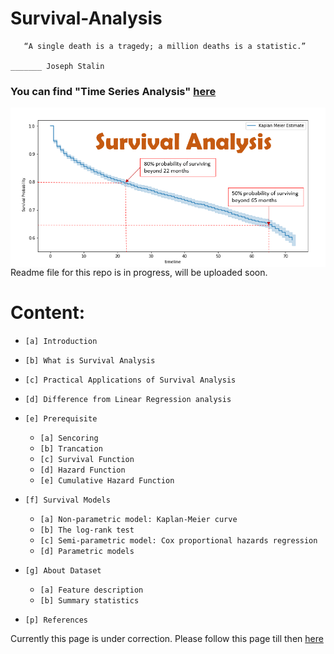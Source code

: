 # **Survival-Analysis**
       “A single death is a tragedy; a million deaths is a statistic.”
                                                                            _______ Joseph Stalin
### You can find "Time Series Analysis"  [here](https://github.com/mahendranandi/NIFTY-Share-Market-Price-Prediction)


<img src="./Images/cover.png" align=right  >
 Readme file for this repo is in progress, will be uploaded soon.




# Content:
- `[a] Introduction `
- `[b] What is Survival Analysis`
- `[c] Practical Applications of Survival Analysis`
- `[d] Difference from Linear Regression analysis`
- `[e] Prerequisite`
    - `[a] Sencoring`
    - `[b] Trancation`
    - `[c] Survival Function`
    - `[d] Hazard Function`
    - `[e] Cumulative Hazard Function`

- `[f] Survival Models`
    - `[a] Non-parametric model: Kaplan-Meier curve`
    - `[b] The log-rank test`
    - `[c] Semi-parametric model: Cox proportional hazards regression`
    - `[d] Parametric models`
- `[g] About Dataset`
    - `[a] Feature description`
    - `[b] Summary statistics`
- `[p] References`






Currently this page is under correction. Please follow this page till then [here](https://sphweb.bumc.bu.edu/otlt/mph-modules/bs/bs704_survival/BS704_Survival_print.html)









<!-- 
###

# `[a] Introduction `
Suppose data contains two kinds of loan information: Good and Bad \
A binary question: Can I say, whether the loan is good or bad,
considering the customer profile\
Answer: Yes, by standard classification techniques (e.g. logistic
regression, random forest, etc.)
Question: When would the loan go bad?\
Question: Between two banks which one is possessing riskier loans? \
No answer by classification method. Answer is given by Survival Analysis

We model the time to failure [T ] data (or time-to-event data or
survival data)
- Time from medication to relapse of leukemia such as 
When the leukemia will returned for a patient? 
- Time from date of breast cancer detection to death of patient such as 
When the patient will die? 
- Time from date of admission to death of patient such as 
When the patient will die? 
- Time from loan approved to loan default such as 
When the customer will be defaulter?



----------------------------------------------------------------------------------------------------------------------------------------------------

------------------------------------------------------------------------------------------------------------------------------------------------------
# Survival Analysis: 
## Introduction: 
       The random variable of most interest in survival analysis is time-to-event.
 Often in biomedical studies, the event is death. It is because of this common application the field is termed
Survival Analysis. Survival analysis methods can be applied to a wide range of data not just biomedical
survival data. Other time-to-event data can include: time-to-relapse of a disease, length of stay in a
hospital, duration of a strike, money paid by insurance company, time-to-employment (Klein), failure
times of electrical components, etc. (Survival).

There is generally a relatively short window for the duration of any study where the event is observed to
occur or not occur. When the duration of study is small, adjustments must be made to account for
`potential biases`. Useful data will be excluded when data is `censored` but not accounted for, and biases
can be introduced when data is `truncated`. Since censoring and truncation are often confused, a brief
discussion on censoring with examples is helpful to more fully understand __`left-truncation`__.
There are three general types of censoring, `right-censoring`, `left-censoring`, and `interval-censoring`. The
most common type of censoring encountered in survival analysis data is `right censored (Survival)`. We adjusted our model for the herpes data to account for right censoring. It is called right censoring because the true unobserved event is to the right of the censoring time. Left-censoring occurs
when we cannot observe the time when the event occurred. __For obvious reasons if the event is death,
the data can’t be left-censored__. A good example is discussed in an ASA paper on survival analysis, “e.g.
[a] study of age at which African children learn a task. Some already knew (left-censored), some learned
during a study (exact), some had not yet learned by end of study (right-censored).” Interval-censoring is
also discussed in Survival Analysis: Introduction (Survival).
__`Truncation`__ is due to sampling bias that only those individuals whose lifetimes lie within a certain interval
can be observed. To further discuss left-truncation we will use the motivating example. A useful insight and directly applicable to the motivating example, “Age is often used as a covariate when it should be used as a left-truncation point. When age is used as a left-truncation point,
it is unnecessary to use it as a covariate in the model” (Klein).

__Motivating Example:__ Survival data on 26 psychiatric inpatients admitted to the University of Iowa
hospitals during the years 1935–1948. This sample is part of a larger study of psychiatric inpatients
discussed by Tsuang and Woolson (1977). Data for each patient consists of age at first admission to the
hospital, sex, number of years of follow-up (years from admission to death or censoring) and patient
status at the follow-up time. Ultimately we want to know if male psychiatric patients and female
psychiatric patients are more likely to die than the general public. The data from the hospitals are
displayed in the table below (Klein).

The way we coded the variable death, death(0) indicates censoring time. It is important to adjust for
left-truncation in this data because patients entered into the study (admitted to the hospital) have not
died. This fact could bias the results, when results are compared to the general population of Iowa
residents. It is stratified by sex because many studies show women live longer than men so we want to
compare by gender.

------------------------------------------------------------------------------------------------------------------------------------------------------


------------------------------------------------------------------------------------------------------------------------------------------------------

One must take care in interpreting these statistics. For example, the
Product-Limit estimator of the survival function at a time t is now an
estimator of the probability of survival beyond t, conditional on survival
to the smallest of the entry times L, $Pr [X ⬎ t | X ⱖ L] ⫽ S (t) S (L)$.
Similarly the Nelson–Aalen statistic estimates the integral of the hazard
rate over the interval L to t. Note that the slope of the Nelson–Aalen
estimator still provides an estimator of the unconditional hazard rate.
Some care in directly applying these estimators is needed. For left-
truncated data, it is possible for the number at risk to be quite small
for small values of $t_i$ . If, for some $t_i$ , $Y_i$ and $d_i$ are equal, then, the
Product-Limit estimator will be zero for all t beyond this point, even
though we are observing survivors and deaths beyond this point. In
such cases, it is common to estimate the survival function conditional
on survival to a time where this will not happen by considering only
those death times beyond this point. This is illustrated in the following
example.

------------------------------------------------------------------------------------------------------------------------------------------------------




1

# `[a] What is Survival Analysis`

A survival model is used to analyze time-to-event historical data and to generate estimates, referred to as survival curves, that show how the probability of the event occurring changes over time. In many life situations, as time progresses, certain events are more likely to occur. The survival models help decision makers to form better estimates than guessing about the expected timing of certain events. The estimates take into account the impact of other variables, referred to as independent, predictor variables or covariates, on the expected timing of the event to occur. A survival analysis can be used to determine not only the probability of failure of manufacturing equipment based on the hours of operations, but also to differentiate between different operating conditions. For example, if the probability changes if the machine is used outdoors versus indoors.

What is Survival Analysis?
Survival Analysis is a modelling technique used to model time to an event ie. it is used to know how long will it take for an event to occur. The events could be time to death after a heart attack, time to get a job after graduation, the time till which a couple stays married or time till which a machine works properly, etc.
Survival Analysis consists of three parts:
Collecting and processing survival data
Choosing a survival function
Performing analysis via different methods


# `[c]Practical Applications of Survival Analysis`
Survival analysis is used for:
Engineering. It is used to perform reliability or failure analysis on parts and components.
Warranty Applications. It is used to estimate optimal time for part replacement versus part service.
Healthcare. It is used to estimate the risk of disease progression in patients, the impact of medications and treatment algorithms, and the timing of medications and procedures.
Government and Social Services. It is used in child welfare to match children with foster parents and to optimize the length of stay of children in the program, to estimate participation time in various social programs, and to estimate the time it takes for various policies to take effect.
Law Enforcement. It is used to estimate the likelihood of recidivism.
Marketing Operations. It is used to assess the length of participation in loyalty programs.


# `[d] Difference from Linear Regression analysis`:
If survival analysis is so much like regression, why use a different modeling technique? Why not use linear regression?

Survival analysis methods are explicitly designed to deal with data about terminal events where some of the observations can experience the event and others may not. Such observations are called censored observations. For example, the target variable represents the time to a terminal event, and the duration of the study is limited in time. Therefore, some observations will not experience the event. Some equipment will fail during the time in which we monitor performance, but some will not.

# ``[e] Prerequisite``
### `[d] Sencoring`
https://web.stanford.edu/~lutian/coursepdf/unit1.pdf

### `[d] Trancation`

### `[d] Survival Function`


#### what is Hazard function adn what is survival function:
![ ](./Images/image1.png )

What is a Survival Function  https://towardsdatascience.com/survival-functions-101-bd57fb8be888
It is a function which helps us to know that whether or not an object of interest is gonna survive beyond the specified time. This object of interest can be a patient, a machine or anything else.
Mathematically a survival function is denoted by S which is quite obviously a function of time. Survival function can be also interpreted as the probability that a certain object of interest will survive beyond a certain time t.
So it can be represented as:
S(t) = P(T >t)
Here T is the random lifetime which is taken from the population on which the survival analysis has to be performed and hence it is non zero
The value of the function lies between 0 and 1(inclusive) and it is a non-increasing function.
The Survival Function is sometimes also referred to as survivor function or reliability function.
The survival function S(t) can also be related to the cumulative distribution function F(t) in the following way:
S(t) = 1 - F(t)
Hence it is also called a complementary cumulative distribution function.
Types of survival functions:
Survival functions are mainly divided into two categories: parametric survival functions and non-parametric survival functions. This differentiation is based on parameters which can be mean, standard deviation, median, etc.
Let's have a look at some of the parametric survival functions:
1.Exponential survival function
In this kind of function, the probability of failure is the same in every time interval, no matter what the age of the object of interest is, so the age of the subject does not affect the probability.
2.Weibull survival function:
This function actually extends the exponential survival function to allow constant, increasing, or decreasing hazard rates where hazard rate is the measure of the propensity of an item to fail or die depending on the age it has reached.
3.Other different survival functions
We can choose other survival functions like normal, lognormal, log-logistic, and gamma depending on the data set which is under distribution. A log-logistic survival function is shown below:

### `[d] Hazard Function`
https://data.princeton.edu/wws509/notes/c7s1
7.1.2 The Hazard Function
An alternative characterization of the distribution of T is given by the hazard function, or instantaneous rate of occurrence of the event, defined as

λ(t)=limdt→0Pr{t≤T<t+dt|T≥t}dt.(7.2)
The numerator of this expression is the conditional probability that the event will occur in the interval [t,t+dt) given that it has not occurred before, and the denominator is the width of the interval. Dividing one by the other we obtain a rate of event occurrence per unit of time. Taking the limit as the width of the interval goes down to zero, we obtain an instantaneous rate of occurrence.

The conditional probability in the numerator may be written as the ratio of the joint probability that T is in the interval [t,t+dt) and T≥t (which is, of course, the same as the probability that t is in the interval), to the probability of the condition T≥t. The former may be written as f(t)dt for small dt, while the latter is S(t) by definition. Dividing by dt and passing to the limit gives the useful result

λ(t)=f(t)S(t),(7.3)
which some authors give as a definition of the hazard function. In words, the rate of occurrence of the event at duration t equals the density of events at t, divided by the probability of surviving to that duration without experiencing the event.

Note from Equation 7.1 that −f(t) is the derivative of S(t). This suggests rewriting Equation 7.3 as

λ(t)=−ddtlogS(t).
If we now integrate from 0 to t and introduce the boundary condition S(0)=1 (since the event is sure not to have occurred by duration 0), we can solve the above expression to obtain a formula for the probability of surviving to duration t as a function of the hazard at all durations up to t:

S(t)=exp{−∫t0λ(x)dx}.(7.4)
This expression should be familiar to demographers. The integral in curly brackets in this equation is called the cumulative hazard ( or cumulative risk) and is denoted

Λ(t)=∫t0λ(x)dx.(7.5)
You may think of Λ(t) as the sum of the risks you face going from duration 0 to t.

These results show that the survival and hazard functions provide alternative but equivalent characterizations of the distribution of T. Given the survival function, we can always differentiate to obtain the density and then calculate the hazard using Equation 7.3. Given the hazard, we can always integrate to obtain the cumulative hazard and then exponentiate to obtain the survival function using Equation 7.4. An example will help fix ideas.

Example: The simplest possible survival distribution is obtained by assuming a constant risk over time, so the hazard is
λ(t)=λ
for all t. The corresponding survival function is

S(t)=exp{−λt}.
This distribution is called the exponential distribution with parameter λ. The density may be obtained multiplying the survivor function by the hazard to obtain

f(t)=λexp{−λt}.
The mean turns out to be 1/λ. This distribution plays a central role in survival analysis, although it is probably too simple to be useful in applications in its own right.□


Note 1: Note that h(t)dt = f(t)dt/S(t) ≈ pr[fail in [t, t + dt) | survive until
t]. Thus, the hazard function might be of more intrinsic interest than the
p.d.f. to a patient who had survived a certain time period and wanted to
know something about their prognosis.
Note 2: There are several reasons why it is useful to introduce the quantities
h(t) and H(t):
• Interpretability: Suppose T denotes time from surgery for breast cancer
until recurrence. Then when a patient who had received surgery visits
her physician, she would be more interested in conditional probabilities
such as “Given that I haven’t had a recurrence yet, what are my chances
of having one in the next year” than in unconditional probabilities (as
described by the p.d.f.).
• Analytic Simplifications: When the data are subject to right censoring,
hazard function representations often lead to easier analyses. For example, imagine assembling a cohort of N patients who just have turned 50
years of age and then following them for 1 year. Then if d of the men
die during the year of follow-up, the ratio d/N estimates the (discrete)
hazard function of T =age at death. We will see that H(·) has nice
analytical properties.
• Modeling Simplifications: For many biomedical phenomena, T is such
that h(t) varies rather slowly in t. Thus, h(·) is well-suited for modeling.



### `[d] Cumulative Hazard Function`


-------------------------------------------------------------------------------------------------


# `[d] About Dataset`:

## `[d] Feature description`:
> Variable | Definition

> MMMM-YY | Reporting Date (Monthly)

> Emp_ID | Unique id for employees

> Age | Age of the employee

> Gender | Gender of the employee

> City | City Code of the employee

> Education_Level | Education level : Bachelor, Master or College

> Salary | Salary of the employee

> Dateofjoining | Joining date for the employee

> LastWorkingDate | Last date of working for the employee

> Joining Designation | Designation of the employee at the time of joining

> Designation | Designation of the employee at the time of reporting

>Total_Business_Value | The total business value acquired by the employee in a month (negative business indicates cancellation/refund of sold insurance policies)

>Quarterly Rating | Quarterly rating of the employee: 1,2,3,4 (higher is better)




## `[d] Summary statistics`:
## details of categorical columns:


Column Name:: gender, dtype: int64
-----------------------------
having 2 unique values

 Gender  |  Count
---------------   |   -----------
Male     | 1404
Female   |  977

Column Name:: city, dtype: int64
-----------------------------
having 29 unique values

City Name | Counts----- | City Name | Counts-----| City Name | Counts
------------ | ------------- | ------------ | -------------|------------ | -------------
C20   | 152    |    C15   | 101    |    C29   |  96     |   C26     93
C27   |  89    |    C8    |  89    |    C10   |  86     |   C16     84
C3    |  82    |    C22   |  82    |    C28   |  82     |   C12     81
C1    |  80    |    C5    |  80    |    C14   |  79     |   C21     79
C6    |  78    |    C4    |  77    |    C7    |  76     |   C9      75
C23   |  74    |    C25   |  74    |    C24   |  73     |   C19     72
C2    |  72    |    C17   |  71    |    C13   |  71     |   C18     69
C11   |  64


Column Name:: education_level, dtype: int64
-----------------------------
having 3 unique values

 education_level  |  Count
---------------   |   -----------
Master   |   802
Bachelor |   795
College  |   784

Column Name:: issurvived, dtype: int64
-----------------------------
having 2 unique values

`
0 is for observed i.e, event occured and employee left the company
and 1 for censored i.e, employee was still with the company till 2017 December
`

 issurvived  |  Count
---------------   |   -----------
0  |  1616
1  |   765

Column Name:: joining_designation, dtype: int64
----------------------------
having 5 unique values

 joining_designation  |  Count
---------------   |   -----------
1  |  1026
2  |   815
3  |   493
4  |    36
5  |    11



------------------------------------------------------------------------------------------------------------------------------------------------


# Survival Models:
https://www.theanalysisfactor.com/the-six-types-of-survival-analysis-and-challenges-in-learning-them/
### The Kaplan-Meier curve
A Kaplan-Meier curve is an estimate of survival probability at each point in time. It has very few assumptions and is a purely descriptive method. This is often your first graph in any survival analysis.

You can get confidence intervals for your Kaplan-Meier curve and these intervals are valid under a very few easily met assumptions. You can easily extract quartiles and medians (and their confidence limits) from the Kaplan-Meier curve.

The log-rank test
The log-rank test is a direct comparison of the Kaplan-Meier curves for two or more groups. You can think of it as a one-way ANOVA for survival analysis. It is easy to calculate, has very few assumptions, and for many settings, it may be the only test you need.

The only limitation of the log rank test is that it does not extend easily to more complex settings like continuous covariates and interactions.

### Cox proportional hazards regression
This is the model that most of us think of when we think Survival Analysis. It’s a pretty revolutionary model in statistics and something most data analysts should understand.

Cox proportional hazards models are unique in that they’re semi-parametric. That’s right–not entirely parametric and not entirely non-parametric. This creates a lot of flexibility, but it also creates an assumption that is so important it’s right in the name–proportional hazards.

This is a concept that is a little bit strange and takes a bit of explaining. But once you can wrap your head around it (and you know how to check it and what to do instead if it doesn’t fit), you’ll see how incredibly useful Cox models can be.

### Parametric models
Parametric models (also known as accelerated time models) make an even stronger assumption than the Cox proportional hazards model. They force you to choose an appropriate survival distribution for your data. The most commonly used survival distributions are exponential and Weibull and these provide fundamental insights into the mechanistic structure of your data.

For a parametric model, this choice of a survival distribution represents the methods greatest strength and biggest potential weakness. When you select a parametric distribution, you can make strong conclusions about survival patterns over time and you can even (very carefully) extrapolate beyond the range of the observed data. But the distribution you choose will affect all of your results, especially your extrapolations, so you need to make sure you pick one that works.



---------------------------------------------------------------------------------------------------------------------------------------------------








 -->
 
